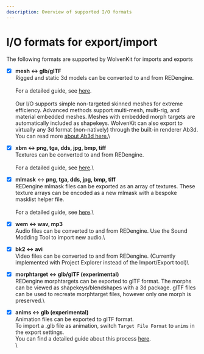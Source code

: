 ```yaml
---
description: Overview of supported I/O formats
---
```


# I/O formats for export/import

The following formats are supported by WolvenKit for imports and exports

* [x] **mesh  ↔  glb/glTF**\
  Rigged and static 3d models can be converted to and from REDengine. \
  \
  For a detailed guide, see [here](https://app.gitbook.com/s/4gzcGtLrr90pVjAWVdTc/for-mod-creators-theory/3d-modelling/exporting-and-importing-meshes).\
  \
  Our I/O supports simple non-targeted skinned meshes for extreme efficiency. Advanced methods support multi-mesh, multi-rig, and material embedded meshes. Meshes with embedded morph targets are automatically included as shapekeys. WolvenKit can also export to virtually any 3d format (non-natively) through the built-in renderer Ab3d. You can read more [about Ab3d here.](https://www.ab4d.com/DXEngine.aspx)\

* [x] **xbm  ↔  png, tga, dds, jpg, bmp, tiff**\
  Textures can be converted to and from REDengine.\
  \
  For a detailed guide, see [here](https://app.gitbook.com/s/4gzcGtLrr90pVjAWVdTc/modding-guides/textures-and-luts/images-importing-editing-exporting).\

* [x] **mlmask** ↔ **png, tga, dds, jpg, bmp, tiff**\
  REDengine mlmask files can be exported as an array of textures. These texture arrays can be encoded as a new mlmask with a bespoke masklist helper file.\
  \
  For a detailed guide, see [here](https://app.gitbook.com/s/4gzcGtLrr90pVjAWVdTc/modding-guides/textures-and-luts/custom-multilayermasks).\

* [x] **wem ↔ wav, mp3**\
  Audio files can be converted to and from REDengine. Use the Sound Modding Tool to import new audio.\

* [x] **bk2 ↔ avi**\
  Video files can be converted to and from REDengine. (Currently implemented with Project Explorer instead of the Import/Export tool)\

* [x] **morphtarget ↔ glb/glTF (experimental)**\
  REDengine morphtargets can be exported to glTF format. The morphs can be viewed as shapekeys/blendshapes with a 3d package. glTF files can be used to recreate morphtarget files, however only one morph is preserved.\

* [x] **anims ↔ glb (experimental)**\
  Animation files can be exported to glTF format. \
  To import a .glb file as animation, switch `Target File Format` to `anims` in the export settings.\
  You can find a detailed guide about this process [here](https://app.gitbook.com/s/4gzcGtLrr90pVjAWVdTc/modding-guides/animations/animations/poses-animations-make-your-own). \
  \
